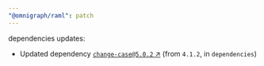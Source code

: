```yaml
---
"@omnigraph/raml": patch
---
```

dependencies updates:
  - Updated dependency [`change-case@5.0.2` ↗︎](https://www.npmjs.com/package/change-case/v/5.0.2) (from `4.1.2`, in `dependencies`)
